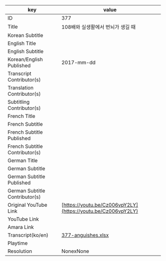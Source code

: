 |  key  |  value  |
|-------|---------|
| ID            | 377 |
| Title         | 108배와 실생활에서 번뇌가 생길 때 |
| Korean Subtitle |  |
| English Title |  |
| English Subtitle |  |
| Korean/English Published     | 2017-mm-dd |
| Transcript Contributor(s)   |  |
| Translation Contributor(s)   |  |
| Subtitling Contributor(s)   |  |
| French Title |  |
| French Subtitle |  |
| French Subtitle Published |  |
| French Subtitle Contributor(s) |  |
| German Title |  |
| German Subtitle |  |
| German Subtitle Published |  |
| German Subtitle Contributor(s) |  |
| Original YouTube Link  | [https://youtu.be/Cz006vpY2LY](https://youtu.be/Cz006vpY2LY) |
| YouTube Link  |  |
| Amara Link    |  |
| Transcript(ko/en) | [377-anguishes.xlsx](https://github.com/jungtosociety/dharma-qna/raw/master/sub/377/377-anguishes.xlsx) |
| Playtime |  |
| Resolution | NonexNone|
